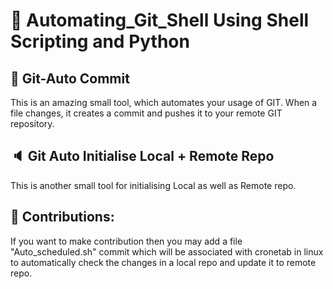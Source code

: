 
# :memo: Automating_Git_Shell Using Shell Scripting and Python

## :satellite: Git-Auto Commit

This is an amazing small tool, which automates your usage of GIT. When a file changes, it creates a commit and pushes it to your remote GIT repository.

## :speaker: Git Auto Initialise Local + Remote Repo

This is another small tool for initialising Local as well as Remote repo.

## :construction: Contributions:

If you want to make contribution then you may add a file "Auto_scheduled.sh" commit which will be associated with cronetab in linux to automatically check the changes in a local repo and update it to remote repo.
